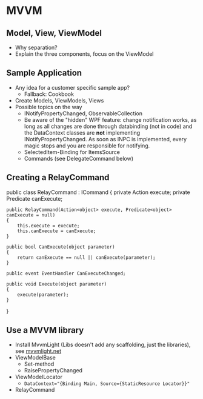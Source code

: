 # MVVM

## Model, View, ViewModel
* Why separation?
* Explain the three components, focus on the ViewModel

## Sample Application
* Any idea for a customer specific sample app?
  * Fallback: Cookbook
* Create Models, ViewModels, Views
* Possible topics on the way
  * INotifyPropertyChanged, ObservableCollection
  * Be aware of the "hidden" WPF feature: change notification works, as long as all changes are done through databinding (not in code) and the DataContext classes are **not** implementing INotifyPropertyChanged. As soon as INPC is implemented, every magic stops and you are responsible for notifying.
  * SelectedItem-Binding for ItemsSource
  * Commands (see DelegateCommand below)

## Creating a RelayCommand

public class RelayCommand : ICommand
{
    private Action<object> execute;
    private Predicate<object> canExecute;

    public RelayCommand(Action<object> execute, Predicate<object> canExecute = null)
    {
        this.execute = execute;
        this.canExecute = canExecute;
    }

    public bool CanExecute(object parameter)
    {
        return canExecute == null || canExecute(parameter);
    }

    public event EventHandler CanExecuteChanged;

    public void Execute(object parameter)
    {
        execute(parameter);
    }
}

## Use a MVVM library
* Install MvvmLight (Libs doesn't add any scaffolding, just the libraries), see [mvvmlight.net](http://www.mvvmlight.net/)
* ViewModelBase
  * Set-method
  * RaisePropertyChanged
* ViewModelLocator
  * ``` DataContext="{Binding Main, Source={StaticResource Locator}}" ```
* RelayCommand

